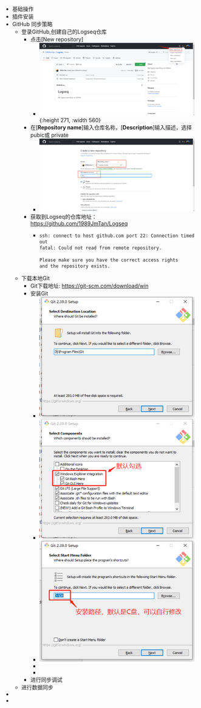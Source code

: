- 基础操作
- 插件安装
- GitHub 同步策略
	- 登录GitHub,创建自己的Logseq仓库
		- 点击[New repository]
			- ![image.png](../assets/image_1671175508127_0.png){:height 271, :width 560}
		- 在[**Repository name**]输入仓库名称，[**Description**]输入描述，选择pubic或 private
			- ![image.png](../assets/image_1671175670716_0.png)
		- 获取到Logseq的仓库地址：  https://github.com/1989JmTan/Logseq
			- ```
			  ssh: connect to host github.com port 22: Connection timed out
			  fatal: Could not read from remote repository.
			  
			  Please make sure you have the correct access rights
			  and the repository exists.
			  ```
	- 下载本地Git
		- Git下载地址:  https://git-scm.com/download/win
		- 安装Git
			- ![image.png](../assets/image_1671188503394_0.png)
			- ![image.png](../assets/image_1671188594151_0.png)
			- ![image.png](../assets/image_1671188726130_0.png)
			-
			-
		- 进行同步调试
	- 进行数据同步
-
-